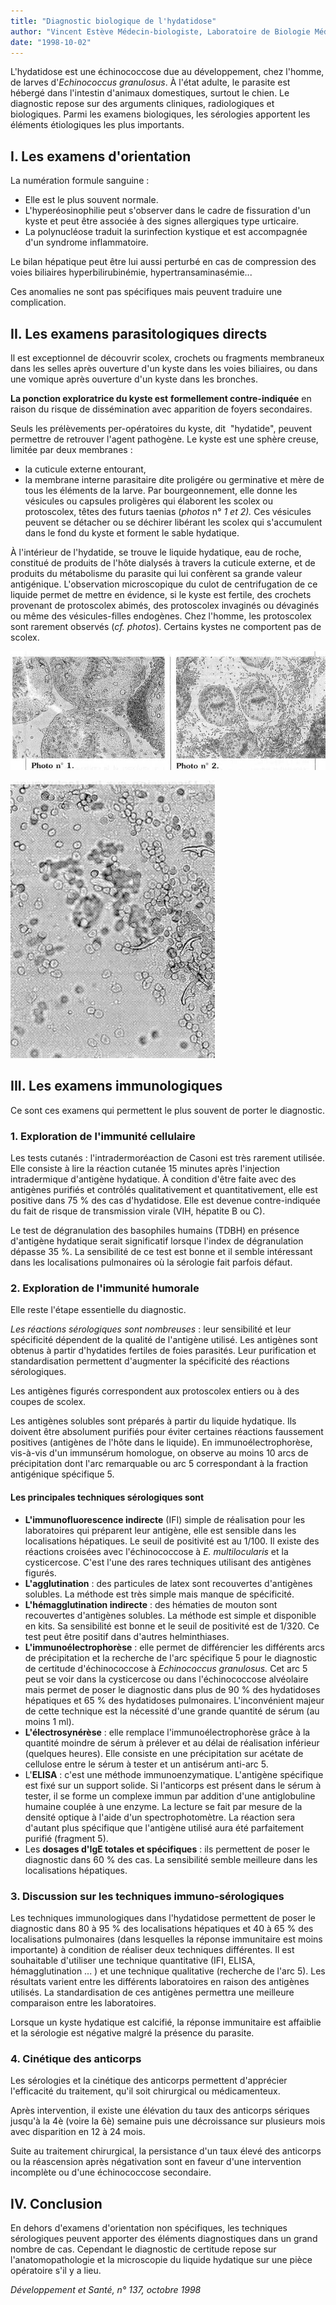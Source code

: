 ```yaml
---
title: "Diagnostic biologique de l'hydatidose"
author: "Vincent Estève Médecin-biologiste, Laboratoire de Biologie Médicale, Centre Hospitalier, Aulnay-sous-Bois."
date: "1998-10-02"
---
```


<div class="teaser"><p>L'hydatidose est une échinococcose due au développement, chez l'homme, de larves d'<em>Echinococcus granulosus</em>. À l'état adulte, le parasite est hébergé dans l'intestin d'animaux domestiques, surtout le chien. Le diagnostic repose sur des arguments cliniques, radiologiques et biologiques. Parmi les examens biologiques, les sérologies apportent les éléments étiologiques les plus importants.</p></div>

## I. Les examens d'orientation

La numération formule sanguine :

- Elle est le plus souvent normale.
- L'hyperéosinophilie peut s'observer dans le cadre de fissuration d'un kyste et peut être associée à des signes allergiques type urticaire.
- La polynucléose traduit la surinfection kystique et est accompagnée d'un syndrome inflammatoire.

Le bilan hépatique peut être lui aussi perturbé en cas de compression des voies biliaires hyperbilirubinémie, hypertransaminasémie...

Ces anomalies ne sont pas spécifiques mais peuvent traduire une complication.

## II. Les examens parasitologiques directs

Il est exceptionnel de découvrir scolex, crochets ou fragments membraneux dans les selles après ouverture d'un kyste dans les voies biliaires, ou dans une vomique après ouverture d'un kyste dans les bronches.

**La ponction exploratrice du kyste est** **formellement contre-indiquée** en raison du risque de dissémination avec apparition de foyers secondaires.

Seuls les prélèvements per-opératoires du kyste, dit  "hydatide", peuvent permettre de retrouver l'agent pathogène. Le kyste est une sphère creuse, limitée par deux membranes :

- la cuticule externe entourant,
- la membrane interne parasitaire dite proligére ou germinative et mère de tous les éléments de la larve. Par bourgeonnement, elle donne les vésicules ou capsules proligères qui élaborent les scolex ou protoscolex, têtes des futurs taenias (*photos* n° *1 et 2).* Ces vésicules peuvent se détacher ou se déchirer libérant les scolex qui s'accumulent dans le fond du kyste et forment le sable hydatique.

À l'intérieur de l'hydatide, se trouve le liquide hydatique, eau de roche, constitué de produits de l'hôte dialysés à travers la cuticule externe, et de produits du métabolisme du parasite qui lui confèrent sa grande valeur antigénique. L'observation microscopique du culot de centrifugation de ce liquide permet de mettre en évidence, si le kyste est fertile, des crochets provenant de protoscolex abimés, des protoscolex invaginés ou dévaginés ou même des vésicules-filles endogènes. Chez l'homme, les protoscolex sont rarement observés (*cf. photos*). Certains kystes ne comportent pas de scolex.

![](i799-1.jpg)

![](i799-2.jpg)

## III. Les examens immunologiques

Ce sont ces examens qui permettent le plus souvent de porter le diagnostic.

### 1. Exploration de l'immunité cellulaire

Les tests cutanés : l'intradermoréaction de Casoni est très rarement utilisée. Elle consiste à lire la réaction cutanée 15 minutes après l'injection intradermique d'antigène hydatique. À condition d'être faite avec des antigènes purifiés et contrôlés qualitativement et quantitativement, elle est positive dans 75 % des cas d'hydatidose. Elle est devenue contre-indiquée du fait de risque de transmission virale (VIH, hépatite B ou C).

Le test de dégranulation des basophiles humains (TDBH) en présence d'antigène hydatique serait significatif lorsque l'index de dégranulation dépasse 35 %. La sensibilité de ce test est bonne et il semble intéressant dans les localisations pulmonaires où la sérologie fait parfois défaut.

### 2. Exploration de l'immunité humorale

Elle reste l'étape essentielle du diagnostic.

*Les réactions sérologiques sont nombreuses* : leur sensibilité et leur spécificité dépendent de la qualité de l'antigène utilisé. Les antigènes sont obtenus à partir d'hydatides fertiles de foies parasités. Leur purification et standardisation permettent d'augmenter la spécificité des réactions sérologiques.

Les antigènes figurés correspondent aux protoscolex entiers ou à des coupes de scolex.

Les antigènes solubles sont préparés à partir du liquide hydatique. Ils doivent être absolument purifiés pour éviter certaines réactions faussement positives (antigènes de l'hôte dans le liquide). En immunoélectrophorèse, vis-à-vis d'un immunsérum homologue, on observe au moins 10 arcs de précipitation dont l'arc remarquable ou arc 5 correspondant à la fraction antigénique spécifique 5.

#### Les principales techniques sérologiques sont

- **L'immunofluorescence indirecte** (IFI) simple de réalisation pour les laboratoires qui préparent leur antigène, elle est sensible dans les localisations hépatiques. Le seuil de positivité est au 1/100. Il existe des réactions croisées avec l'échinococcose à *E. multilocularis* et la cysticercose. C'est l'une des rares techniques utilisant des antigènes figurés.
- **L'agglutination** : des particules de latex sont recouvertes d'antigènes solubles. La méthode est très simple mais manque de spécificité.
- **L'hémagglutination indirecte** : des hématies de mouton sont recouvertes d'antigènes solubles. La méthode est simple et disponible en kits. Sa sensibilité est bonne et le seuil de positivité est de 1/320. Ce test peut être positif dans d'autres helminthiases.
- **L'immunoélectrophorèse** : elle permet de différencier les différents arcs de précipitation et la recherche de l'arc spécifique 5 pour le diagnostic de certitude d'échinococcose à *Echinococcus granulosus.* Cet arc 5 peut se voir dans la cysticercose ou dans l'échinococcose alvéolaire mais permet de poser le diagnostic dans plus de 90 % des hydatidoses hépatiques et 65 % des hydatidoses pulmonaires. L'inconvénient majeur de cette technique est la nécessité d'une grande quantité de sérum (au moins 1 ml).
- **L'électrosynérèse** : elle remplace l'immunoélectrophorèse grâce à la quantité moindre de sérum à prélever et au délai de réalisation inférieur (quelques heures). Elle consiste en une précipitation sur acétate de cellulose entre le sérum à tester et un antisérum anti-arc 5.
- L'**ELISA** : c'est une méthode immunoenzymatique. L'antigène spécifique est fixé sur un support solide. Si l'anticorps est présent dans le sérum à tester, il se forme un complexe immun par addition d'une antiglobuline humaine couplée à une enzyme. La lecture se fait par mesure de la densité optique à l'aide d'un spectrophotomètre. La réaction sera d'autant plus spécifique que l'antigène utilisé aura été parfaitement purifié (fragment 5).
- Les **dosages d'IgE totales et spécifiques** : ils permettent de poser le diagnostic dans 60 % des cas. La sensibilité semble meilleure dans les localisations hépatiques.

### 3. Discussion sur les techniques immuno-sérologiques

Les techniques immunologiques dans l'hydatidose permettent de poser le diagnostic dans 80 à 95 % des localisations hépatiques et 40 à 65 % des localisations pulmonaires (dans lesquelles la réponse immunitaire est moins importante) à condition de réaliser deux techniques différentes. Il est souhaitable d'utiliser une technique quantitative (IFI, ELISA, hémagglutination ... ) et une technique qualitative (recherche de l'arc 5). Les résultats varient entre les différents laboratoires en raison des antigènes utilisés. La standardisation de ces antigènes permettra une meilleure comparaison entre les laboratoires.

Lorsque un kyste hydatique est calcifié, la réponse immunitaire est affaiblie et la sérologie est négative malgré la présence du parasite.

### 4. Cinétique des anticorps

Les sérologies et la cinétique des anticorps permettent d'apprécier l'efficacité du traitement, qu'il soit chirurgical ou médicamenteux.

Après intervention, il existe une élévation du taux des anticorps sériques jusqu'à la 4è (voire la 6è) semaine puis une décroissance sur plusieurs mois avec disparition en 12 à 24 mois.

Suite au traitement chirurgical, la persistance d'un taux élevé des anticorps ou la réascension après négativation sont en faveur d'une intervention incomplète ou d'une échinococcose secondaire.

## IV. Conclusion

En dehors d'examens d'orientation non spécifiques, les techniques sérologiques peuvent apporter des éléments diagnostiques dans un grand nombre de cas. Cependant le diagnostic de certitude repose sur l'anatomopathologie et la microscopie du liquide hydatique sur une pièce opératoire s'il y a lieu.

*Développement et Santé, n° 137, octobre 1998*
